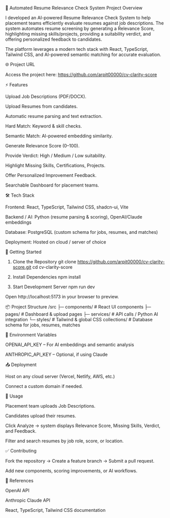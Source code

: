 📝 Automated Resume Relevance Check System
Project Overview

I developed an AI-powered Resume Relevance Check System to help placement teams efficiently evaluate resumes against job descriptions. The system automates resume screening by generating a Relevance Score, highlighting missing skills/projects, providing a suitability verdict, and offering personalized feedback to candidates.

The platform leverages a modern tech stack with React, TypeScript, Tailwind CSS, and AI-powered semantic matching for accurate evaluation.

🌐 Project URL

Access the project here:
https://github.com/arpit00000/cv-clarity-score

⚡ Features

Upload Job Descriptions (PDF/DOCX).

Upload Resumes from candidates.

Automatic resume parsing and text extraction.

Hard Match: Keyword & skill checks.

Semantic Match: AI-powered embedding similarity.

Generate Relevance Score (0–100).

Provide Verdict: High / Medium / Low suitability.

Highlight Missing Skills, Certifications, Projects.

Offer Personalized Improvement Feedback.

Searchable Dashboard for placement teams.

🛠 Tech Stack

Frontend: React, TypeScript, Tailwind CSS, shadcn-ui, Vite

Backend / AI: Python (resume parsing & scoring), OpenAI/Claude embeddings

Database: PostgreSQL (custom schema for jobs, resumes, and matches)

Deployment: Hosted on cloud / server of choice

🚀 Getting Started
1. Clone the Repository
git clone https://github.com/arpit00000/cv-clarity-score.git
cd cv-clarity-score

2. Install Dependencies
npm install

3. Start Development Server
npm run dev


Open http://localhost:5173
 in your browser to preview.

📦 Project Structure
/src
  ├─ components/       # React UI components
  ├─ pages/            # Dashboard & upload pages
  ├─ services/         # API calls / Python AI integration
  └─ styles/           # Tailwind & global CSS
collections/           # Database schema for jobs, resumes, matches

🔑 Environment Variables

OPENAI_API_KEY – For AI embeddings and semantic analysis

ANTHROPIC_API_KEY – Optional, if using Claude

📤 Deployment

Host on any cloud server (Vercel, Netlify, AWS, etc.)

Connect a custom domain if needed.

🎯 Usage

Placement team uploads Job Descriptions.

Candidates upload their resumes.

Click Analyze → system displays Relevance Score, Missing Skills, Verdict, and Feedback.

Filter and search resumes by job role, score, or location.

✅ Contributing

Fork the repository → Create a feature branch → Submit a pull request.

Add new components, scoring improvements, or AI workflows.

📖 References

OpenAI API

Anthropic Claude API

React, TypeScript, Tailwind CSS documentation
